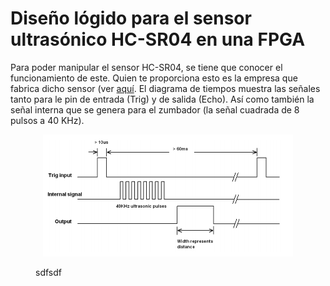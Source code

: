 # Diseño lógido para el sensor ultrasónico HC-SR04 en una FPGA
Para poder manipular el sensor HC-SR04, se tiene que conocer el funcionamiento de este. Quien te proporciona esto es la empresa que fabrica dicho sensor (ver [aquí](https://cdn.sparkfun.com/datasheets/Sensors/Proximity/HCSR04.pdf). El diagrama de tiempos muestra las señales tanto para le pin de entrada (Trig) y de salida (Echo). Así como también la señal interna que se genera para el zumbador (la señal cuadrada de 8 pulsos a 40 KHz).

<figure>
    <p align="center">
        <img src="timing_diagram.png" alt="timing_diagram" width="400"/>
    </p>
    <p align="center">
       <figcaption>sdfsdf</figcaption> 
    </p>
</figure>
